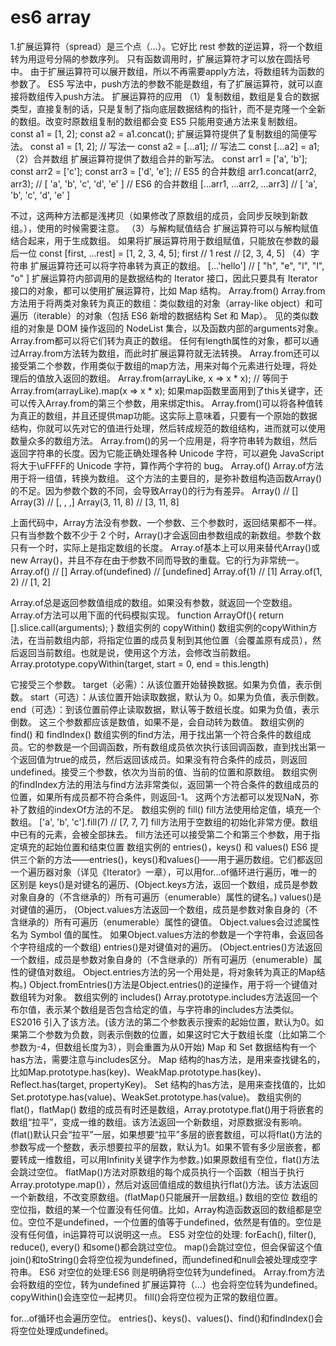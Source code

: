 # es6 array

1.扩展运算符（spread）是三个点（...）。它好比 rest 参数的逆运算，将一个数组转为用逗号分隔的参数序列。
只有函数调用时，扩展运算符才可以放在圆括号中。
由于扩展运算符可以展开数组，所以不再需要apply方法，将数组转为函数的参数了。
ES5 写法中，push方法的参数不能是数组，有了扩展运算符，就可以直接将数组传入push方法。
扩展运算符的应用
（1）复制数组，数组是复合的数据类型，直接复制的话，只是复制了指向底层数据结构的指针，而不是克隆一个全新的数组。改变时原数组复制的数组都会变
ES5 只能用变通方法来复制数组。
const a1 = [1, 2];
const a2 = a1.concat();
扩展运算符提供了复制数组的简便写法。
const a1 = [1, 2];
// 写法一
const a2 = [...a1];
// 写法二
const [...a2] = a1;
（2）合并数组
扩展运算符提供了数组合并的新写法。
const arr1 = ['a', 'b'];
const arr2 = ['c'];
const arr3 = ['d', 'e'];
// ES5 的合并数组
arr1.concat(arr2, arr3);
// [ 'a', 'b', 'c', 'd', 'e' ]
// ES6 的合并数组
[...arr1, ...arr2, ...arr3]
// [ 'a', 'b', 'c', 'd', 'e' ]

不过，这两种方法都是浅拷贝（如果修改了原数组的成员，会同步反映到新数组。），使用的时候需要注意。
（3）与解构赋值结合
扩展运算符可以与解构赋值结合起来，用于生成数组。
如果将扩展运算符用于数组赋值，只能放在参数的最后一位
const [first, ...rest] = [1, 2, 3, 4, 5];
first // 1
rest  // [2, 3, 4, 5]
（4）字符串
扩展运算符还可以将字符串转为真正的数组。
[...'hello']
// [ "h", "e", "l", "l", "o" ]
扩展运算符内部调用的是数据结构的 Iterator 接口，因此只要具有 Iterator 接口的对象，都可以使用扩展运算符，比如 Map 结构。
Array.from()
Array.from方法用于将两类对象转为真正的数组：类似数组的对象（array-like object）和可遍历（iterable）的对象（包括 ES6 新增的数据结构 Set 和 Map）。
见的类似数组的对象是 DOM 操作返回的 NodeList 集合，以及函数内部的arguments对象。Array.from都可以将它们转为真正的数组。
任何有length属性的对象，都可以通过Array.from方法转为数组，而此时扩展运算符就无法转换。
Array.from还可以接受第二个参数，作用类似于数组的map方法，用来对每个元素进行处理，将处理后的值放入返回的数组。
Array.from(arrayLike, x => x * x);
// 等同于
Array.from(arrayLike).map(x => x * x);
如果map函数里面用到了this关键字，还可以传入Array.from的第三个参数，用来绑定this。
Array.from()可以将各种值转为真正的数组，并且还提供map功能。这实际上意味着，只要有一个原始的数据结构，你就可以先对它的值进行处理，然后转成规范的数组结构，进而就可以使用数量众多的数组方法。
Array.from()的另一个应用是，将字符串转为数组，然后返回字符串的长度。因为它能正确处理各种 Unicode 字符，可以避免 JavaScript 将大于\uFFFF的 Unicode 字符，算作两个字符的 bug。
Array.of()
Array.of方法用于将一组值，转换为数组。
这个方法的主要目的，是弥补数组构造函数Array()的不足。因为参数个数的不同，会导致Array()的行为有差异。
Array() // []
Array(3) // [, , ,]
Array(3, 11, 8) // [3, 11, 8]

上面代码中，Array方法没有参数、一个参数、三个参数时，返回结果都不一样。只有当参数个数不少于 2 个时，Array()才会返回由参数组成的新数组。参数个数只有一个时，实际上是指定数组的长度。
Array.of基本上可以用来替代Array()或new Array()，并且不存在由于参数不同而导致的重载。它的行为非常统一。
Array.of() // []
Array.of(undefined) // [undefined]
Array.of(1) // [1]
Array.of(1, 2) // [1, 2]

Array.of总是返回参数值组成的数组。如果没有参数，就返回一个空数组。
Array.of方法可以用下面的代码模拟实现。
function ArrayOf(){
  return [].slice.call(arguments);
}
数组实例的 copyWithin()
数组实例的copyWithin方法，在当前数组内部，将指定位置的成员复制到其他位置（会覆盖原有成员），然后返回当前数组。也就是说，使用这个方法，会修改当前数组。
Array.prototype.copyWithin(target, start = 0, end = this.length)

它接受三个参数。
target（必需）：从该位置开始替换数据。如果为负值，表示倒数。
start（可选）：从该位置开始读取数据，默认为 0。如果为负值，表示倒数。
end（可选）：到该位置前停止读取数据，默认等于数组长度。如果为负值，表示倒数。
这三个参数都应该是数值，如果不是，会自动转为数值。
数组实例的 find() 和 findIndex()
数组实例的find方法，用于找出第一个符合条件的数组成员。它的参数是一个回调函数，所有数组成员依次执行该回调函数，直到找出第一个返回值为true的成员，然后返回该成员。如果没有符合条件的成员，则返回undefined。接受三个参数，依次为当前的值、当前的位置和原数组。
数组实例的findIndex方法的用法与find方法非常类似，返回第一个符合条件的数组成员的位置，如果所有成员都不符合条件，则返回-1。
这两个方法都可以发现NaN，弥补了数组的indexOf方法的不足。
数组实例的 fill()
fill方法使用给定值，填充一个数组。
['a', 'b', 'c'].fill(7)
// [7, 7, 7]
fill方法用于空数组的初始化非常方便。数组中已有的元素，会被全部抹去。
fill方法还可以接受第二个和第三个参数，用于指定填充的起始位置和结束位置
数组实例的 entries()，keys() 和 values()
ES6 提供三个新的方法——entries()，keys()和values()——用于遍历数组。它们都返回一个遍历器对象（详见《Iterator》一章），可以用for...of循环进行遍历，唯一的区别是
keys()是对键名的遍历、(Object.keys方法，返回一个数组，成员是参数对象自身的（不含继承的）所有可遍历（enumerable）属性的键名。)
values()是对键值的遍历，
(Object.values方法返回一个数组，成员是参数对象自身的（不含继承的）所有可遍历（enumerable）属性的键值。
Object.values会过滤属性名为 Symbol 值的属性。
如果Object.values方法的参数是一个字符串，会返回各个字符组成的一个数组)
entries()是对键值对的遍历。
(Object.entries()方法返回一个数组，成员是参数对象自身的（不含继承的）所有可遍历（enumerable）属性的键值对数组。
Object.entries方法的另一个用处是，将对象转为真正的Map结构。)
Object.fromEntries()方法是Object.entries()的逆操作，用于将一个键值对数组转为对象。
数组实例的 includes()
Array.prototype.includes方法返回一个布尔值，表示某个数组是否包含给定的值，与字符串的includes方法类似。ES2016 引入了该方法。(该方法的第二个参数表示搜索的起始位置，默认为0。如果第二个参数为负数，则表示倒数的位置，如果这时它大于数组长度（比如第二个参数为-4，但数组长度为3），则会重置为从0开始)
Map 和 Set 数据结构有一个has方法，需要注意与includes区分。
Map 结构的has方法，是用来查找键名的，比如Map.prototype.has(key)、WeakMap.prototype.has(key)、Reflect.has(target, propertyKey)。
Set 结构的has方法，是用来查找值的，比如Set.prototype.has(value)、WeakSet.prototype.has(value)。
数组实例的 flat()，flatMap()
数组的成员有时还是数组，Array.prototype.flat()用于将嵌套的数组“拉平”，变成一维的数组。该方法返回一个新数组，对原数据没有影响。(flat()默认只会“拉平”一层，如果想要“拉平”多层的嵌套数组，可以将flat()方法的参数写成一个整数，表示想要拉平的层数，默认为1。如果不管有多少层嵌套，都要转成一维数组，可以用Infinity关键字作为参数。)如果原数组有空位，flat()方法会跳过空位。
flatMap()方法对原数组的每个成员执行一个函数（相当于执行Array.prototype.map()），然后对返回值组成的数组执行flat()方法。该方法返回一个新数组，不改变原数组。(flatMap()只能展开一层数组。)
数组的空位
数组的空位指，数组的某一个位置没有任何值。比如，Array构造函数返回的数组都是空位。空位不是undefined，一个位置的值等于undefined，依然是有值的。空位是没有任何值，in运算符可以说明这一点。
ES5 对空位的处理:
forEach(), filter(), reduce(), every() 和some()都会跳过空位。
map()会跳过空位，但会保留这个值
join()和toString()会将空位视为undefined，而undefined和null会被处理成空字符串。
ES6 对空位的处理:ES6 则是明确将空位转为undefined。
Array.from方法会将数组的空位，转为undefined
扩展运算符（...）也会将空位转为undefined。
copyWithin()会连空位一起拷贝。
fill()会将空位视为正常的数组位置。

for...of循环也会遍历空位。
entries()、keys()、values()、find()和findIndex()会将空位处理成undefined。